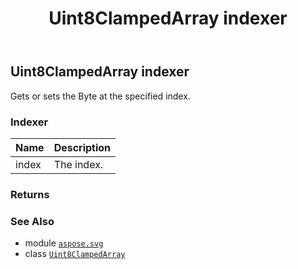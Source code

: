 ﻿---
title: Uint8ClampedArray indexer
second_title: Aspose.SVG for Python via .NET API References
description: 
type: docs
weight: 30
url: /python-net/aspose.svg/uint8clampedarray/__getitem__/
is_root: false
---

## Uint8ClampedArray indexer


Gets or sets the Byte at the specified index.
### Indexer
| Name | Description |
| :- | :- |
| index | The index. |



### Returns 




### See Also
* module [`aspose.svg`](../../)
* class [`Uint8ClampedArray`](/svg/python-net/aspose.svg/uint8clampedarray)

